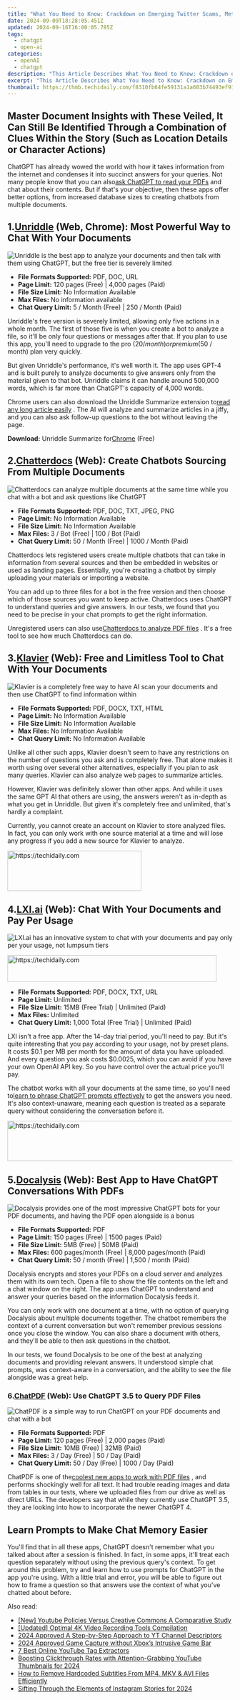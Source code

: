 ```yaml
---
title: "What You Need to Know: Crackdown on Emerging Twitter Scams, Meta Verified Rollout Details, and Demystifying the Capabilities of ChatGPT-4"
date: 2024-09-09T18:28:05.451Z
updated: 2024-09-16T16:00:05.785Z
tags:
  - chatgpt
  - open-ai
categories:
  - openAI
  - chatgpt
description: "This Article Describes What You Need to Know: Crackdown on Emerging Twitter Scams, Meta Verified Rollout Details, and Demystifying the Capabilities of ChatGPT-4"
excerpt: "This Article Describes What You Need to Know: Crackdown on Emerging Twitter Scams, Meta Verified Rollout Details, and Demystifying the Capabilities of ChatGPT-4"
thumbnail: https://thmb.techidaily.com/f8310fb64fe59131a1a603b74493ef91ec9be3bf91a44a7ee26654a9f6fff3c0.jpg
---
```


## Master Document Insights with These Veiled, It Can Still Be Identified Through a Combination of Clues Within the Story (Such as Location Details or Character Actions)

 ChatGPT has already wowed the world with how it takes information from the internet and condenses it into succinct answers for your queries. Not many people know that you can also[ask ChatGPT to read your PDFs](https://www.makeuseof.com/chatgpt-read-pdf-ways/) and chat about their contents. But if that's your objective, then these apps offer better options, from increased database sizes to creating chatbots from multiple documents.

## 1.[Unriddle](https://www.unriddle.ai/) (Web, Chrome): Most Powerful Way to Chat With Your Documents

![Unriddle is the best app to analyze your documents and then talk with them using ChatGPT, but the free tier is severely limited](https://static1.makeuseofimages.com/wordpress/wp-content/uploads/2023/06/best-chatgpt-apps-chat-with-documents-pdf-unriddle.jpg)

* **File Formats Supported:** PDF, DOC, URL
* **Page Limit:** 120 pages (Free) | 4,000 pages (Paid)
* **File Size Limit:** No Information Available
* **Max Files:** No information available
* **Chat Query Limit:** 5 / Month (Free) | 250 / Month (Paid)

 Unriddle's free version is severely limited, allowing only five actions in a whole month. The first of those five is when you create a bot to analyze a file, so it'll be only four questions or messages after that. If you plan to use this app, you'll need to upgrade to the pro ($20 / month) or premium ($50 / month) plan very quickly.

 But given Unriddle's performance, it's well worth it. The app uses GPT-4 and is built purely to analyze documents to give answers only from the material given to that bot. Unriddle claims it can handle around 500,000 words, which is far more than ChatGPT's capacity of 4,000 words.

 Chrome users can also download the Unriddle Summarize extension to[read any long article easily](https://www.makeuseof.com/tag/ways-to-read-long-articles/) . The AI will analyze and summarize articles in a jiffy, and you can also ask follow-up questions to the bot without leaving the page.

**Download:** Unriddle Summarize for[Chrome](https://chrome.google.com/webstore/detail/unriddle-ai-generated-sum/iinmigjlcpeckfihbbfajpkiilfmakff) (Free)

## 2.[Chatterdocs](https://chatterdocs.ai/tools/chat-with-pdf) (Web): Create Chatbots Sourcing From Multiple Documents

![Chatterdocs can analyze multiple documents at the same time while you chat with a bot and ask questions like ChatGPT](https://static1.makeuseofimages.com/wordpress/wp-content/uploads/2023/06/best-chatgpt-apps-chat-with-documents-pdf-chatterdocs.jpg)

* **File Formats Supported:** PDF, DOC, TXT, JPEG, PNG
* **Page Limit:** No Information Available
* **File Size Limit:** No Information Available
* **Max Files:** 3 / Bot (Free) | 100 / Bot (Paid)
* **Chat Query Limit:** 50 / Month (Free) | 1000 / Month (Paid)

 Chatterdocs lets registered users create multiple chatbots that can take in information from several sources and then be embedded in websites or used as landing pages. Essentially, you're creating a chatbot by simply uploading your materials or importing a website.

 You can add up to three files for a bot in the free version and then choose which of those sources you want to keep active. Chatterdocs uses ChatGPT to understand queries and give answers. In our tests, we found that you need to be precise in your chat prompts to get the right information.

 Unregistered users can also use[Chatterdocs to analyze PDF files](https://chatterdocs.ai/tools/chat-with-pdf) . It's a free tool to see how much Chatterdocs can do.

## 3.[Klavier](https://klavier.ai/) (Web): Free and Limitless Tool to Chat With Your Documents

![Klavier is a completely free way to have AI scan your documents and then use ChatGPT to find information within](https://static1.makeuseofimages.com/wordpress/wp-content/uploads/2023/06/best-chatgpt-apps-chat-with-documents-pdf-klavier.jpg)

* **File Formats Supported:** PDF, DOCX, TXT, HTML
* **Page Limit:** No Information Available
* **File Size Limit:** No Information Available
* **Max Files:** No Information Available
* **Chat Query Limit:** No Information Available

 Unlike all other such apps, Klavier doesn't seem to have any restrictions on the number of questions you ask and is completely free. That alone makes it worth using over several other alternatives, especially if you plan to ask many queries. Klavier can also analyze web pages to summarize articles.

 However, Klavier was definitely slower than other apps. And while it uses the same GPT AI that others are using, the answers weren't as in-depth as what you get in Unriddle. But given it's completely free and unlimited, that's hardly a complaint.

 Currently, you cannot create an account on Klavier to store analyzed files. In fact, you can only work with one source material at a time and will lose any progress if you add a new source for Klavier to analyze.

<!-- affiliate ads begin -->
<a href="https://wigfever.sjv.io/c/5597632/2005196/22899" target="_top" id="2005196">
  <img src="//a.impactradius-go.com/display-ad/22899-2005196" border="0" alt="https://techidaily.com" width="300" height="90"/>
</a>
<img height="0" width="0" src="https://wigfever.sjv.io/i/5597632/2005196/22899" style="position:absolute;visibility:hidden;" border="0" />
<!-- affiliate ads end -->

## 4.[LXI.ai](https://lxi.ai/) (Web): Chat With Your Documents and Pay Per Usage

![LXI.ai has an innovative system to chat with your documents and pay only per your usage, not lumpsum tiers](https://static1.makeuseofimages.com/wordpress/wp-content/uploads/2023/06/best-chatgpt-apps-chat-with-documents-pdf-lxi-ai.jpg)

<!-- affiliate ads begin -->
<a href="https://review-au.sjv.io/c/5597632/2098703/14409" target="_top" id="2098703">
  <img src="//a.impactradius-go.com/display-ad/14409-2098703" border="0" alt="https://techidaily.com" width="468" height="60"/>
</a>
<img height="0" width="0" src="https://review-au.sjv.io/i/5597632/2098703/14409" style="position:absolute;visibility:hidden;" border="0" />
<!-- affiliate ads end -->

* **File Formats Supported:** PDF, DOCX, TXT, URL
* **Page Limit:** Unlimited
* **File Size Limit:** 15MB (Free Trial) | Unlimited (Paid)
* **Max Files:** Unlimited
* **Chat Query Limit:** 1,000 Total (Free Trial) | Unlimited (Paid)

 LXI isn't a free app. After the 14-day trial period, you'll need to pay. But it's quite interesting that you pay according to your usage, not by preset plans. It costs $0.1 per MB per month for the amount of data you have uploaded. And every question you ask costs $0.0025, which you can avoid if you have your own OpenAI API key. So you have control over the actual price you'll pay.

 The chatbot works with all your documents at the same time, so you'll need to[learn to phrase ChatGPT prompts effectively](https://www.makeuseof.com/chatgpt-chrome-extensions-better-ai-prompts-answers-in-browsers/) to get the answers you need. It's also context-unaware, meaning each question is treated as a separate query without considering the conversation before it.

<!-- affiliate ads begin -->
<a href="https://appsumo.8odi.net/c/5597632/2130874/7443" target="_top" id="2130874">
  <img src="//a.impactradius-go.com/display-ad/7443-2130874" border="0" alt="https://techidaily.com" width="728" height="90"/>
</a>
<img height="0" width="0" src="https://appsumo.8odi.net/i/5597632/2130874/7443" style="position:absolute;visibility:hidden;" border="0" />
<!-- affiliate ads end -->

## 5.[Docalysis](https://docalysis.com/) (Web): Best App to Have ChatGPT Conversations With PDFs

![Docalysis provides one of the most impressive ChatGPT bots for your PDF documents, and having the PDF open alongside is a bonus](https://static1.makeuseofimages.com/wordpress/wp-content/uploads/2023/06/best-chatgpt-apps-chat-with-documents-pdf-docalysis.jpg)

* **File Formats Supported:** PDF
* **Page Limit:** 150 pages (Free) | 1500 pages (Paid)
* **File Size Limit:** 5MB (Free) | 50MB (Paid)
* **Max Files:** 600 pages/month (Free) | 8,000 pages/month (Paid)
* **Chat Query Limit:** 50 / month (Free) | 1,500 / month (Paid)

 Docalysis encrypts and stores your PDFs on a cloud server and analyzes them with its own tech. Open a file to show the file contents on the left and a chat window on the right. The app uses ChatGPT to understand and answer your queries based on the information Docalysis feeds it.

 You can only work with one document at a time, with no option of querying Docalysis about multiple documents together. The chatbot remembers the context of a current conversation but won't remember previous sessions once you close the window. You can also share a document with others, and they'll be able to then ask questions in the chatbot.

 In our tests, we found Docalysis to be one of the best at analyzing documents and providing relevant answers. It understood simple chat prompts, was context-aware in a conversation, and the ability to see the file alongside was a great help.

### 6.[ChatPDF](https://www.chatpdf.com/) (Web): Use ChatGPT 3.5 to Query PDF Files

![ChatPDF is a simple way to run ChatGPT on your PDF documents and chat with a bot](https://static1.makeuseofimages.com/wordpress/wp-content/uploads/2023/06/best-chatgpt-apps-chat-with-documents-pdf-chatpdf.jpg)

* **File Formats Supported:** PDF
* **Page Limit:** 120 pages (Free) | 2,000 pages (Paid)
* **File Size Limit:** 10MB (Free) | 32MB (Paid)
* **Max Files:** 3 / Day (Free) | 50 / Day (Paid)
* **Chat Query Limit:** 50 / Day (Free) | 1000 / Day (Paid)

 ChatPDF is one of the[coolest new apps to work with PDF files](https://www.makeuseof.com/free-pdf-editing-web-apps-to-fix-common-problems-with-pdfs/) , and performs shockingly well for all text. It had trouble reading images and data from tables in our tests, where we uploaded files from our drive as well as direct URLs. The developers say that while they currently use ChatGPT 3.5, they are looking into how to incorporate the newer ChatGPT 4.

## Learn Prompts to Make Chat Memory Easier

 You'll find that in all these apps, ChatGPT doesn't remember what you talked about after a session is finished. In fact, in some apps, it'll treat each question separately without using the previous query's context. To get around this problem, try and learn how to use prompts for ChatGPT in the app you're using. With a little trial and error, you will be able to figure out how to frame a question so that answers use the context of what you've chatted about before.

<ins class="adsbygoogle"
     style="display:block"
     data-ad-format="autorelaxed"
     data-ad-client="ca-pub-7571918770474297"
     data-ad-slot="1223367746"></ins>

<ins class="adsbygoogle"
     style="display:block"
     data-ad-client="ca-pub-7571918770474297"
     data-ad-slot="8358498916"
     data-ad-format="auto"
     data-full-width-responsive="true"></ins>

<span class="atpl-alsoreadstyle">Also read:</span>
<div><ul>
<li><a href="https://youtube-web.techidaily.com/outube-policies-versus-creative-commons-a-comparative-study/"><u>[New] Youtube Policies Versus Creative Commons A Comparative Study</u></a></li>
<li><a href="https://visual-screen-recording.techidaily.com/updated-optimal-4k-video-recording-tools-compilation/"><u>[Updated] Optimal 4K Video Recording Tools Compilation</u></a></li>
<li><a href="https://youtube-videos.techidaily.com/2024-approved-a-step-by-step-approach-to-yt-channel-descriptors/"><u>2024 Approved A Step-by-Step Approach to YT Channel Descriptors</u></a></li>
<li><a href="https://remote-screen-capture.techidaily.com/2024-approved-game-capture-without-xboxs-intrusive-game-bar/"><u>2024 Approved Game Capture without Xbox’s Intrusive Game Bar</u></a></li>
<li><a href="https://youtube-videos.techidaily.com/7-best-online-youtube-tag-extractors/"><u>7 Best Online YouTube Tag Extractors</u></a></li>
<li><a href="https://youtube-videos.techidaily.com/boosting-clickthrough-rates-with-attention-grabbing-youtube-thumbnails-for-2024/"><u>Boosting Clickthrough Rates with Attention-Grabbing YouTube Thumbnails for 2024</u></a></li>
<li><a href="https://discover-amazing.techidaily.com/how-to-remove-hardcoded-subtitles-from-mp4-mkv-and-avi-files-efficiently/"><u>How to Remove Hardcoded Subtitles From MP4, MKV & AVI Files Efficiently</u></a></li>
<li><a href="https://instagram-clips.techidaily.com/sifting-through-the-elements-of-instagram-stories-for-2024/"><u>Sifting Through the Elements of Instagram Stories for 2024</u></a></li>
</ul></div>


